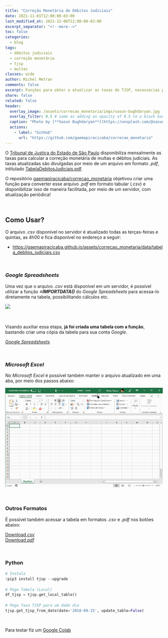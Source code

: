 ```yaml
---
title: "Correção Monetária de Débitos Judiciais"
date: 2021-11-01T12:00:00-03:00
last_modified_at: 2021-12-08T12:00:00-03:00
excerpt_separator: "<!--more-->"
toc: false
categories:
  - blog
tags:
  - débitos judiciais
  - correção monetária
  - tjsp
  - multas
classes: wide
author: Michel Metran
comments: false
excerpt: Funções para obter e atualizar as taxas do TJSP, necessárias para cálculos de correção monetária dos débitos judiciais
share: false
related: false
header:
  overlay_image: /assets/correcao_monetaria/imgs/sasun-bughdaryan.jpg
  overlay_filter: 0.5 # same as adding an opacity of 0.5 to a black background
  caption: "Photo by [**Sasun Bughdaryan**](https://unsplash.com/@sasun1990?utm_source=unsplash&utm_medium=referral&utm_content=creditCopyText) on [Unsplash](https://unsplash.com)"
  actions:
    - label: "GitHub"
      url: "https://github.com/gaemapiracicaba/correcao_monetaria"
---
```


O [Tribunal de Justiça do Estado de São Paulo](https://www.tjsp.jus.br/) disponibiliza mensalmente as taxas para calcular a correção monetária de multas e débitos judiciais. As taxas atualizadas são divulgadas por meio de um arquivo em formato _.pdf_, intitulado [TabelaDebitosJudiciais.pdf](https://www.tjsp.jus.br/Download/Tabelas/TabelaDebitosJudiciais.pdf).

O repositório [gaemapiracicaba/correcao_monetaria](https://github.com/gaemapiracicaba/correcao_monetaria) objetivou criar uma função para converter esse arquivo _.pdf_ em formato tabular (_.csv_) e disponibilizar isso de maneira facilitada, por meio de um servidor, com atualização periódica!

<br>

## Como Usar?

O arquivo _.csv_ disponível no servidor é atualizado todas as terças-feiras e quintas, as 4h00 e fica disponível no endereço a seguir:

- <a href="https://gaemapiracicaba.github.io/assets/correcao_monetaria/data/tabela_debitos_judiciais.csv" target="_blank">https://gaemapiracicaba.github.io/assets/correcao_monetaria/data/tabela_debitos_judiciais.csv</a>

<br>

### _Google Spreadsheets_

Uma vez que o arquivo _.csv_ está disponível em um servidor, é possível utilizar a função **_=IMPORTDATA()_** do _Google Spreadsheets_ para acessa-lo diretamente na tabela, possibilitando cálculos etc.

![](https://i.imgur.com/oFdGGbA.png)

<br>

Visando auxiliar essa etapa, **já foi criada uma tabela com a função**, bastando criar uma cópia da tabela para sua conta _Google_.

<a href="https://docs.google.com/spreadsheets/d/1xOH1QN8qsZ3-_u6p1dbhIZ2N4IvSBbMJucM1BhXf8Sw/edit?usp=sharing" class="btn btn--primary">_Google Spreadsheets_</a>

<br>

### _Microsoft Excel_

No _Microsoft Excel_ é possível também manter o arquivo atualizado em uma aba, por meio dos passos abaixo:

![](/assets/correcao_monetaria/imgs/excel.gif)

<br>

### Outros Formatos

É possível também acessar a tabela em formatos _.csv_ e _.pdf_ nos botões abaixo:

<a href="/assets/correcao_monetaria/data/tabela_debitos_judiciais.csv" class="btn btn--primary">Download _csv_</a>  
<a href="/assets/correcao_monetaria/data/tabela_debitos_judiciais.pdf" class="btn btn--primary" target="_blank">Download _pdf_</a>

<br>

### Python

```python
# Instala
!pip3 install tjsp --upgrade

# Pega Tabela (Local)
df_tjsp = tjsp.get_local_table()

# Pega Taxa TJSP para um dado dia
tjsp.get_tjsp_from_date(date='2018-09-15', update_table=False)
```

<br>

Para testar fiz um [Google Colab](https://colab.research.google.com/drive/1IiHtNCmdtiq18npCNX4VBy__P2LO1NvZ?usp=sharing)
